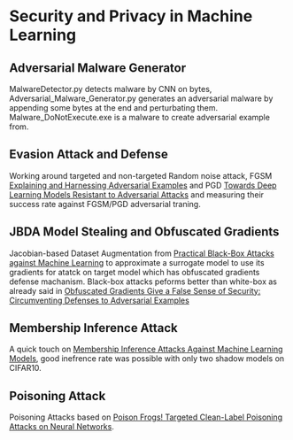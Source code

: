 # Security and Privacy in Machine Learning


## Adversarial Malware Generator
  MalwareDetector.py detects malware by CNN on bytes, Adversarial_Malware_Generator.py generates an adversarial malware by appending some bytes at the end and perturbating them. Malware_DoNotExecute.exe is a malware to create adversarial example from.

## Evasion Attack and Defense
  Working around targeted and non-targeted Random noise attack, FGSM [Explaining and Harnessing Adversarial Examples](https://arxiv.org/pdf/1412.6572.pdf) and PGD [Towards Deep Learning Models Resistant to Adversarial Attacks](https://arxiv.org/pdf/1706.06083.pdf) and measuring their success rate against FGSM/PGD adversarial traning.
##  JBDA Model Stealing and Obfuscated Gradients
 Jacobian-based Dataset Augmentation from [Practical Black-Box Attacks against Machine Learning](https://www.cs.purdue.edu/homes/bb/2020-fall-cs590bb/docs/at/attacks-against-machine-learning.pdf) to approximate a surrogate model to use its gradients for atatck on target model which has obfuscated gradients defense machanism. Black-box attacks peforms better than white-box as already said in [Obfuscated Gradients Give a False Sense of Security:
Circumventing Defenses to Adversarial Examples
](https://arxiv.org/pdf/1802.00420.pdf)
 
## Membership Inference Attack
  A quick touch on [Membership Inference Attacks Against Machine Learning Models](https://www.cs.cornell.edu/~shmat/shmat_oak17.pdf), good inefrence rate was possible with only two shadow models on CIFAR10.
  
## Poisoning Attack
 Poisoning Attacks based on [Poison Frogs! Targeted Clean-Label Poisoning Attacks on Neural Networks](https://arxiv.org/pdf/1804.00792.pdf).
